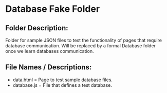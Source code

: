 # Database Fake Folder
## Folder Description:
Folder for sample JSON files to test the functionality of pages that require database communication. Will be replaced by a formal Database folder once we learn databases communication.
## File Names / Descriptions:
* data.html = Page to test sample database files.
* database.js = File that defines a test database.